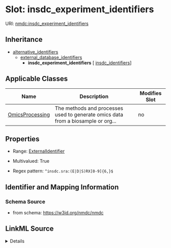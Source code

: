 # Slot: insdc_experiment_identifiers

URI: [nmdc:insdc_experiment_identifiers](https://w3id.org/nmdc/insdc_experiment_identifiers)




## Inheritance

* [alternative_identifiers](alternative_identifiers.md)
    * [external_database_identifiers](external_database_identifiers.md)
        * **insdc_experiment_identifiers** [ [insdc_identifiers](insdc_identifiers.md)]





## Applicable Classes

| Name | Description | Modifies Slot |
| --- | --- | --- |
[OmicsProcessing](OmicsProcessing.md) | The methods and processes used to generate omics data from a biosample or org... |  no  |







## Properties

* Range: [ExternalIdentifier](ExternalIdentifier.md)

* Multivalued: True

* Regex pattern: `^insdc.sra:(E|D|S)RX[0-9]{6,}$`





## Identifier and Mapping Information







### Schema Source


* from schema: https://w3id.org/nmdc/nmdc




## LinkML Source

<details>
```yaml
name: insdc_experiment_identifiers
from_schema: https://w3id.org/nmdc/nmdc
rank: 1000
is_a: external_database_identifiers
mixins:
- insdc_identifiers
domain: OmicsProcessing
multivalued: true
alias: insdc_experiment_identifiers
domain_of:
- OmicsProcessing
range: external_identifier
pattern: ^insdc.sra:(E|D|S)RX[0-9]{6,}$

```
</details>